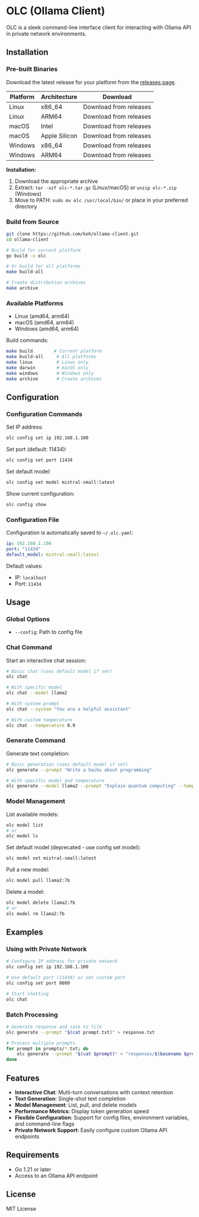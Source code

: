 # OLC (Ollama Client)

OLC is a sleek command-line interface client for interacting with Ollama API in private network environments.

## Installation

### Pre-built Binaries

Download the latest release for your platform from the [releases page](https://github.com/koh/ollama-client/releases).

| Platform | Architecture | Download |
|----------|--------------|----------|
| Linux | x86_64 | Download from releases |
| Linux | ARM64 | Download from releases |
| macOS | Intel | Download from releases |
| macOS | Apple Silicon | Download from releases |
| Windows | x86_64 | Download from releases |
| Windows | ARM64 | Download from releases |

**Installation:**
1. Download the appropriate archive
2. Extract: `tar -xzf olc-*.tar.gz` (Linux/macOS) or `unzip olc-*.zip` (Windows)
3. Move to PATH: `sudo mv olc /usr/local/bin/` or place in your preferred directory

### Build from Source

```bash
git clone https://github.com/koh/ollama-client.git
cd ollama-client

# Build for current platform
go build -o olc

# Or build for all platforms
make build-all

# Create distribution archives
make archive
```

### Available Platforms

- Linux (amd64, arm64)
- macOS (amd64, arm64)
- Windows (amd64, arm64)

Build commands:
```bash
make build        # Current platform
make build-all     # All platforms
make linux         # Linux only
make darwin        # macOS only  
make windows       # Windows only
make archive       # Create archives
```

## Configuration

### Configuration Commands

Set IP address:
```bash
olc config set ip 192.168.1.100
```

Set port (default: 11434):
```bash
olc config set port 11434
```

Set default model:
```bash
olc config set model mistral-small:latest
```

Show current configuration:
```bash
olc config show
```

### Configuration File

Configuration is automatically saved to `~/.olc.yaml`:

```yaml
ip: 192.168.1.100
port: "11434"
default_model: mistral-small:latest
```

Default values:
- IP: `localhost`
- Port: `11434`

## Usage

### Global Options

- `--config`: Path to config file

### Chat Command

Start an interactive chat session:

```bash
# Basic chat (uses default model if set)
olc chat

# With specific model
olc chat --model llama2

# With system prompt
olc chat --system "You are a helpful assistant"

# With custom temperature
olc chat --temperature 0.9
```

### Generate Command

Generate text completion:

```bash
# Basic generation (uses default model if set)
olc generate --prompt "Write a haiku about programming"

# With specific model and temperature
olc generate --model llama2 --prompt "Explain quantum computing" --temperature 0.5
```

### Model Management

List available models:

```bash
olc model list
# or
olc model ls
```

Set default model (deprecated - use config set model):

```bash
olc model set mistral-small:latest
```

Pull a new model:

```bash
olc model pull llama2:7b
```

Delete a model:

```bash
olc model delete llama2:7b
# or
olc model rm llama2:7b
```

## Examples

### Using with Private Network

```bash
# Configure IP address for private network
olc config set ip 192.168.1.100

# Use default port (11434) or set custom port
olc config set port 8080

# Start chatting
olc chat
```

### Batch Processing

```bash
# Generate response and save to file
olc generate --prompt "$(cat prompt.txt)" > response.txt

# Process multiple prompts
for prompt in prompts/*.txt; do
    olc generate --prompt "$(cat $prompt)" > "responses/$(basename $prompt)"
done
```

## Features

- **Interactive Chat**: Multi-turn conversations with context retention
- **Text Generation**: Single-shot text completion
- **Model Management**: List, pull, and delete models
- **Performance Metrics**: Display token generation speed
- **Flexible Configuration**: Support for config files, environment variables, and command-line flags
- **Private Network Support**: Easily configure custom Ollama API endpoints

## Requirements

- Go 1.21 or later
- Access to an Ollama API endpoint

## License

MIT License